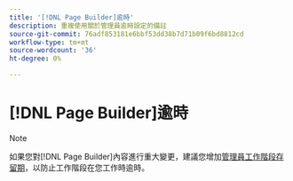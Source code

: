 ```yaml
---
title: '[!DNL Page Builder]逾時'
description: 重複使用關於管理員逾時設定的備註
source-git-commit: 76adf853181e6bbf53dd38b7d71b09f6bd8812cd
workflow-type: tm+mt
source-wordcount: '36'
ht-degree: 0%

---
```


# [!DNL Page Builder]逾時

>[!NOTE]
>
>如果您對[!DNL Page Builder]內容進行重大變更，建議您增加[管理員工作階段存留期](../systems/security-admin.md)，以防止工作階段在您工作時逾時。

